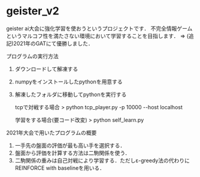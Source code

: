 # geister_v2
 geister ai大会に強化学習を使おうというプロジェクトです．
 不完全情報ゲームというマルコフ性を満たさない環境において学習することを目指します．
 => (追記)2021年のGATにて優勝しました．
 
プログラムの実行方法
 1. ダウンロードして解凍する
 2. numpyをインストールしたpythonを用意する
 3. 解凍したフォルダに移動してpythonを実行する

    tcpで対戦する場合 > python tcp_player.py -p 10000 --host localhost
    
    学習をする場合(要コード改変) > python self_learn.py

2021年大会で用いたプログラムの概要
1. 一手先の盤面の評価が最も高い手を選択する．
2. 盤面から評価を計算する方法は二駒関係を使う．
3. 二駒関係の重みは自己対戦により学習する．ただしε-greedy法の代わりにREINFORCE with baselineを用いる．
